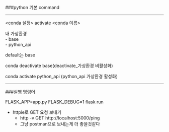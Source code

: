 ###python 기본 command

---

<conda 설정> activate <conda 이름>  
  
내 가상환경  
    - base  
    - python_api  

default는 base  
  
conda deactivate base(deactivate_가상환경 비활성화)  
  
conda activate python_api (python_api 가상환경 활성화)  

---

###실행 명령어
  
FLASK_APP=app.py FLASK_DEBUG=1 flask run

- httpie로 GET 요청 보내기  
  -  http -v GET http://localhost:5000/ping  
    -  그냥 postman으로 보내는게 더 좋을것같다